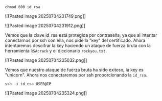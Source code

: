 
```
chmod 600 id_rsa
```

![[Pasted image 20250704231749.png]]

![[Pasted image 20250704231912.png]]

Vemos que la clave id_rsa está protegida por contraseña, ya que al intentar conectarnos por ssh con ella, nos pide la "key" del certificado.
Ahora intentaremos descifrar la key haciendo un ataque de fuerza bruta con la herramienta `RSAcrack` y el diccionario `rockyou.txt`.

![[Pasted image 20250704235032.png]]

Vemos que nuestro ataque de fuerza bruta ha sido exitoso, la key es "unicorn". Ahora nos conectaremos por ssh proporcionando la `id_rsa`.

```
ssh -i id_rsa USER@IP
```

![[Pasted image 20250704235324.png]]



